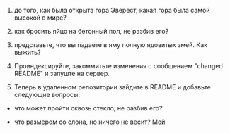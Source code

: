 1) до того, как была открыта гора Эверест, какая гора была самой высокой в мире?

2) как бросить яйцо на бетонный пол, не разбив его?

3) представьте, что вы падаете в яму полную ядовитых змей. Как выжить?

4. Проиндексируйте, закоммитьте изменения с сообщением "changed README" и запуште на сервер.

5. Теперь в удаленном репозитории зайдите в README и добавьте следующие вопросы:

- что может пройти сквозь стекло, не разбив его?

- что размером со слона, но ничего не весит? Мой

